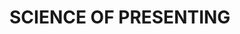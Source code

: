 # SCIENCE OF PRESENTING


<!-- How to avoid death By PowerPoint | David JP Phillips | TEDxStockholmSalon
https://www.youtube.com/watch?v=Iwpi1Lm6dFo

The magical science of storytelling | David JP Phillips | TEDxStockholm
https://www.youtube.com/watch?v=Nj-hdQMa3uA

The 110 techniques of communication and public speaking | David JP Phillips | TEDxZagreb
https://www.youtube.com/watch?v=K0pxo-dS9Hc

https://www.davidjpphillips.com/

Start with why -- how great leaders inspire action | Simon Sinek | TEDxPugetSound
https://www.youtube.com/watch?v=u4ZoJKF_VuA

The 7 secrets of the greatest speakers in history | Richard Greene | TEDxOrangeCoast
https://www.youtube.com/watch?v=i0a61wFaF8A

Seven Keys to Good Storytelling | Josh Campbell | TEDxMemphis
https://www.youtube.com/watch?v=iV0M5l5KhnE

Speak like a leader | Simon Lancaster | TEDxVerona
https://www.youtube.com/watch?v=bGBamfWasNQ

The surprising secret to speaking with confidence | Caroline Goyder | TEDxBrixton
https://www.youtube.com/watch?v=a2MR5XbJtXU

How to Speak
https://www.youtube.com/watch?v=Unzc731iCUY
Patrick Winston
https://ocw.mit.edu/courses/res-tll-005-how-to-speak-january-iap-2018/

How PechaKucha Changed My Life: Eddie Selover at TEDxOrlando
https://www.youtube.com/watch?v=qM4TXMBGLdY

How I Overcame My Fear of Public Speaking | Danish Dhamani | TEDxKids@SMU
https://www.youtube.com/watch?v=80UVjkcxGmA

What I learned from 100 days of rejection | Jia Jiang
https://www.youtube.com/watch?v=-vZXgApsPCQ

Chip Kidd: The art of first impressions — in design and life
https://www.youtube.com/watch?v=0nI65jgHG9o -->
